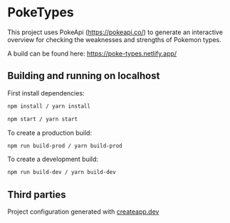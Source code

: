 # PokeTypes

This project uses PokeApi (https://pokeapi.co/) to generate an interactive overview for checking the weaknesses and strengths of Pokemon types. 

A build can be found here: https://poke-types.netlify.app/

## Building and running on localhost

First install dependencies:

```sh
npm install / yarn install
```

```sh
npm start / yarn start
```

To create a production build:

```sh
npm run build-prod / yarn build-prod
```

To create a development build:

```sh
npm run build-dev / yarn build-dev
```

## Third parties

Project configuration generated with [createapp.dev](https://createapp.dev/)
